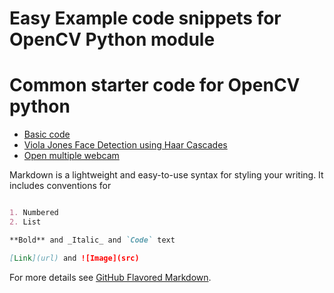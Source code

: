 # Easy Example code snippets for OpenCV Python module

# Common starter code for OpenCV python
- [Basic code](https://github.com/yptheangel/cvstarterpack/tree/master/python/basic)
- [Viola Jones Face Detection using Haar Cascades](https://github.com/yptheangel/cvstarterpack/tree/master/python/examples/face-detection)
- [Open multiple webcam]()


Markdown is a lightweight and easy-to-use syntax for styling your writing. It includes conventions for

```markdown

1. Numbered
2. List

**Bold** and _Italic_ and `Code` text

[Link](url) and ![Image](src)
```

For more details see [GitHub Flavored Markdown](https://guides.github.com/features/mastering-markdown/).